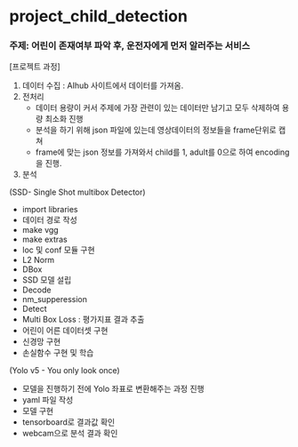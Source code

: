 # project_child_detection

### 주제: 어린이 존재여부 파악 후, 운전자에게 먼저 알러주는 서비스

[프로젝트 과정]

1. 데이터 수집 : AIhub 사이트에서 데이터를 가져옴.
2. 전처리
   - 데이터 용량이 커서 주제에 가장 관련이 있는 데이터만 남기고 모두 삭제하여 용량 최소화 진행
   - 분석을 하기 위해 json 파일에 있는데 영상데이터의 정보들을 frame단위로 캡쳐
   - frame에 맞는 json 정보를 가져와서 child를 1, adult를 0으로 하여 encoding을 진행.
3. 분석
  
(SSD- Single Shot multibox Detector)
  - import libraries
  - 데이터 경로 작성
  - make vgg
  - make extras
  - loc 및 conf 모듈 구현
  - L2 Norm
  - DBox
  - SSD 모델 설립
  - Decode
  - nm_supperession
  - Detect
  - Multi Box Loss : 평가지표 결과 추출
  - 어린이 어른 데이터셋 구현
  - 신경망 구현
  - 손실함수 구현 및 학습
  
(Yolo v5 - You only look once)
  - 모델을 진행하기 전에 Yolo 좌표로 변환해주는 과정 진행
  - yaml 파일 작성
  - 모델 구현
  - tensorboard로 결과값 확인
  - webcam으로 분석 결과 확인
